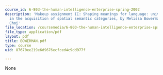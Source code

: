 ```yaml
---
course_id: 6-803-the-human-intelligence-enterprise-spring-2002
description: 'Makeup assignment II: Shaping meanings for language: universal and language-specific
  in the acquisition of spatial semantic categories, by Melissa Bowerman and Soonja
  Choi'
file_location: /coursemedia/6-803-the-human-intelligence-enterprise-spring-2002/87670ee219e6d9676ecfced4c9dd977f_BOWERMAN.pdf
file_type: application/pdf
layout: pdf
title: BOWERMAN.pdf
type: course
uid: 87670ee219e6d9676ecfced4c9dd977f

---
```

None